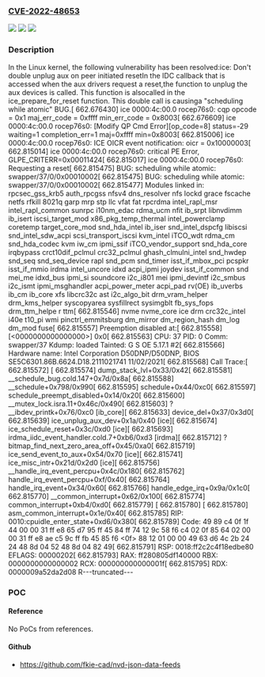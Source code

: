 ### [CVE-2022-48653](https://cve.mitre.org/cgi-bin/cvename.cgi?name=CVE-2022-48653)
![](https://img.shields.io/static/v1?label=Product&message=Linux&color=blue)
![](https://img.shields.io/static/v1?label=Version&message=f9f5301e7e2d%3C%2034447d64b8d2%20&color=brighgreen)
![](https://img.shields.io/static/v1?label=Vulnerability&message=n%2Fa&color=brighgreen)

### Description

In the Linux kernel, the following vulnerability has been resolved:ice: Don't double unplug aux on peer initiated resetIn the IDC callback that is accessed when the aux drivers request a reset,the function to unplug the aux devices is called.  This function is alsocalled in the ice_prepare_for_reset function. This double call is causinga "scheduling while atomic" BUG.[  662.676430] ice 0000:4c:00.0 rocep76s0: cqp opcode = 0x1 maj_err_code = 0xffff min_err_code = 0x8003[  662.676609] ice 0000:4c:00.0 rocep76s0: [Modify QP Cmd Error][op_code=8] status=-29 waiting=1 completion_err=1 maj=0xffff min=0x8003[  662.815006] ice 0000:4c:00.0 rocep76s0: ICE OICR event notification: oicr = 0x10000003[  662.815014] ice 0000:4c:00.0 rocep76s0: critical PE Error, GLPE_CRITERR=0x00011424[  662.815017] ice 0000:4c:00.0 rocep76s0: Requesting a reset[  662.815475] BUG: scheduling while atomic: swapper/37/0/0x00010002[  662.815475] BUG: scheduling while atomic: swapper/37/0/0x00010002[  662.815477] Modules linked in: rpcsec_gss_krb5 auth_rpcgss nfsv4 dns_resolver nfs lockd grace fscache netfs rfkill 8021q garp mrp stp llc vfat fat rpcrdma intel_rapl_msr intel_rapl_common sunrpc i10nm_edac rdma_ucm nfit ib_srpt libnvdimm ib_isert iscsi_target_mod x86_pkg_temp_thermal intel_powerclamp coretemp target_core_mod snd_hda_intel ib_iser snd_intel_dspcfg libiscsi snd_intel_sdw_acpi scsi_transport_iscsi kvm_intel iTCO_wdt rdma_cm snd_hda_codec kvm iw_cm ipmi_ssif iTCO_vendor_support snd_hda_core irqbypass crct10dif_pclmul crc32_pclmul ghash_clmulni_intel snd_hwdep snd_seq snd_seq_device rapl snd_pcm snd_timer isst_if_mbox_pci pcspkr isst_if_mmio irdma intel_uncore idxd acpi_ipmi joydev isst_if_common snd mei_me idxd_bus ipmi_si soundcore i2c_i801 mei ipmi_devintf i2c_smbus i2c_ismt ipmi_msghandler acpi_power_meter acpi_pad rv(OE) ib_uverbs ib_cm ib_core xfs libcrc32c ast i2c_algo_bit drm_vram_helper drm_kms_helper syscopyarea sysfillrect sysimgblt fb_sys_fops drm_ttm_helpe r ttm[  662.815546]  nvme nvme_core ice drm crc32c_intel i40e t10_pi wmi pinctrl_emmitsburg dm_mirror dm_region_hash dm_log dm_mod fuse[  662.815557] Preemption disabled at:[  662.815558] [<0000000000000000>] 0x0[  662.815563] CPU: 37 PID: 0 Comm: swapper/37 Kdump: loaded Tainted: G S         OE     5.17.1 #2[  662.815566] Hardware name: Intel Corporation D50DNP/D50DNP, BIOS SE5C6301.86B.6624.D18.2111021741 11/02/2021[  662.815568] Call Trace:[  662.815572]  <IRQ>[  662.815574]  dump_stack_lvl+0x33/0x42[  662.815581]  __schedule_bug.cold.147+0x7d/0x8a[  662.815588]  __schedule+0x798/0x990[  662.815595]  schedule+0x44/0xc0[  662.815597]  schedule_preempt_disabled+0x14/0x20[  662.815600]  __mutex_lock.isra.11+0x46c/0x490[  662.815603]  ? __ibdev_printk+0x76/0xc0 [ib_core][  662.815633]  device_del+0x37/0x3d0[  662.815639]  ice_unplug_aux_dev+0x1a/0x40 [ice][  662.815674]  ice_schedule_reset+0x3c/0xd0 [ice][  662.815693]  irdma_iidc_event_handler.cold.7+0xb6/0xd3 [irdma][  662.815712]  ? bitmap_find_next_zero_area_off+0x45/0xa0[  662.815719]  ice_send_event_to_aux+0x54/0x70 [ice][  662.815741]  ice_misc_intr+0x21d/0x2d0 [ice][  662.815756]  __handle_irq_event_percpu+0x4c/0x180[  662.815762]  handle_irq_event_percpu+0xf/0x40[  662.815764]  handle_irq_event+0x34/0x60[  662.815766]  handle_edge_irq+0x9a/0x1c0[  662.815770]  __common_interrupt+0x62/0x100[  662.815774]  common_interrupt+0xb4/0xd0[  662.815779]  </IRQ>[  662.815780]  <TASK>[  662.815780]  asm_common_interrupt+0x1e/0x40[  662.815785] RIP: 0010:cpuidle_enter_state+0xd6/0x380[  662.815789] Code: 49 89 c4 0f 1f 44 00 00 31 ff e8 65 d7 95 ff 45 84 ff 74 12 9c 58 f6 c4 02 0f 85 64 02 00 00 31 ff e8 ae c5 9c ff fb 45 85 f6 <0f> 88 12 01 00 00 49 63 d6 4c 2b 24 24 48 8d 04 52 48 8d 04 82 49[  662.815791] RSP: 0018:ff2c2c4f18edbe80 EFLAGS: 00000202[  662.815793] RAX: ff280805df140000 RBX: 0000000000000002 RCX: 000000000000001f[  662.815795] RDX: 0000009a52da2d08 R---truncated---

### POC

#### Reference
No PoCs from references.

#### Github
- https://github.com/fkie-cad/nvd-json-data-feeds


